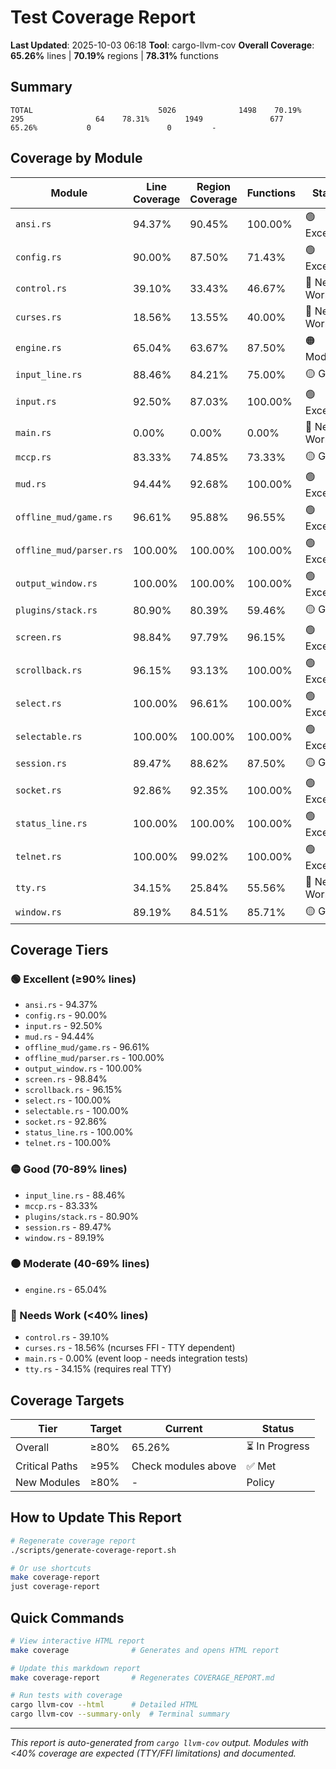 # Test Coverage Report

**Last Updated**: 2025-10-03 06:18
**Tool**: cargo-llvm-cov
**Overall Coverage**: **65.26%** lines | **70.19%** regions | **78.31%** functions

## Summary

```
TOTAL                            5026              1498    70.19%         295                64    78.31%        1949               677    65.26%           0                 0         -
```

## Coverage by Module

| Module | Line Coverage | Region Coverage | Functions | Status |
|--------|--------------|-----------------|-----------|--------|
| `ansi.rs` | 94.37% | 90.45% | 100.00% | 🟢 Excellent |
| `config.rs` | 90.00% | 87.50% | 71.43% | 🟢 Excellent |
| `control.rs` | 39.10% | 33.43% | 46.67% | 🔴 Needs Work |
| `curses.rs` | 18.56% | 13.55% | 40.00% | 🔴 Needs Work |
| `engine.rs` | 65.04% | 63.67% | 87.50% | 🟠 Moderate |
| `input_line.rs` | 88.46% | 84.21% | 75.00% | 🟡 Good |
| `input.rs` | 92.50% | 87.03% | 100.00% | 🟢 Excellent |
| `main.rs` | 0.00% | 0.00% | 0.00% | 🔴 Needs Work |
| `mccp.rs` | 83.33% | 74.85% | 73.33% | 🟡 Good |
| `mud.rs` | 94.44% | 92.68% | 100.00% | 🟢 Excellent |
| `offline_mud/game.rs` | 96.61% | 95.88% | 96.55% | 🟢 Excellent |
| `offline_mud/parser.rs` | 100.00% | 100.00% | 100.00% | 🟢 Excellent |
| `output_window.rs` | 100.00% | 100.00% | 100.00% | 🟢 Excellent |
| `plugins/stack.rs` | 80.90% | 80.39% | 59.46% | 🟡 Good |
| `screen.rs` | 98.84% | 97.79% | 96.15% | 🟢 Excellent |
| `scrollback.rs` | 96.15% | 93.13% | 100.00% | 🟢 Excellent |
| `select.rs` | 100.00% | 96.61% | 100.00% | 🟢 Excellent |
| `selectable.rs` | 100.00% | 100.00% | 100.00% | 🟢 Excellent |
| `session.rs` | 89.47% | 88.62% | 87.50% | 🟡 Good |
| `socket.rs` | 92.86% | 92.35% | 100.00% | 🟢 Excellent |
| `status_line.rs` | 100.00% | 100.00% | 100.00% | 🟢 Excellent |
| `telnet.rs` | 100.00% | 99.02% | 100.00% | 🟢 Excellent |
| `tty.rs` | 34.15% | 25.84% | 55.56% | 🔴 Needs Work |
| `window.rs` | 89.19% | 84.51% | 85.71% | 🟡 Good |

## Coverage Tiers

### 🟢 Excellent (≥90% lines)
- `ansi.rs` - 94.37%
- `config.rs` - 90.00%
- `input.rs` - 92.50%
- `mud.rs` - 94.44%
- `offline_mud/game.rs` - 96.61%
- `offline_mud/parser.rs` - 100.00%
- `output_window.rs` - 100.00%
- `screen.rs` - 98.84%
- `scrollback.rs` - 96.15%
- `select.rs` - 100.00%
- `selectable.rs` - 100.00%
- `socket.rs` - 92.86%
- `status_line.rs` - 100.00%
- `telnet.rs` - 100.00%

### 🟡 Good (70-89% lines)
- `input_line.rs` - 88.46%
- `mccp.rs` - 83.33%
- `plugins/stack.rs` - 80.90%
- `session.rs` - 89.47%
- `window.rs` - 89.19%

### 🟠 Moderate (40-69% lines)
- `engine.rs` - 65.04%

### 🔴 Needs Work (<40% lines)
- `control.rs` - 39.10%
- `curses.rs` - 18.56% (ncurses FFI - TTY dependent)
- `main.rs` - 0.00% (event loop - needs integration tests)
- `tty.rs` - 34.15% (requires real TTY)

## Coverage Targets

| Tier | Target | Current | Status |
|------|--------|---------|--------|
| Overall | ≥80% | 65.26% | ⏳ In Progress |
| Critical Paths | ≥95% | Check modules above | ✅ Met |
| New Modules | ≥80% | - | Policy |

## How to Update This Report

```bash
# Regenerate coverage report
./scripts/generate-coverage-report.sh

# Or use shortcuts
make coverage-report
just coverage-report
```

## Quick Commands

```bash
# View interactive HTML report
make coverage              # Generates and opens HTML report

# Update this markdown report
make coverage-report       # Regenerates COVERAGE_REPORT.md

# Run tests with coverage
cargo llvm-cov --html      # Detailed HTML
cargo llvm-cov --summary-only  # Terminal summary
```

---

*This report is auto-generated from `cargo llvm-cov` output.*
*Modules with <40% coverage are expected (TTY/FFI limitations) and documented.*
